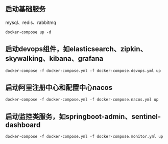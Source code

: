

## 启动基础服务

mysql、redis、rabbitmq
 
`docker-compose up -d`

## 启动devops组件，如elasticsearch、zipkin、skywalking、kibana、grafana

`docker-compose -f docker-compose.yml -f docker-compose.devops.yml up`

## 启动阿里注册中心和配置中心nacos

`docker-compose -f docker-compose.yml -f docker-compose.nacos.yml up`

## 启动监控类服务，如springboot-admin、sentinel-dashboard

`docker-compose -f docker-compose.yml -f docker-compose.monitor.yml up`